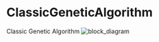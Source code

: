 # ClassicGeneticAlgorithm
Classic Genetic Algorithm
![block_diagram](https://github.com/kojojaj/ClassicGeneticAlgorithm/assets/123246452/97ce62bd-f49c-4cb0-adfb-06a2967ab5a7)
